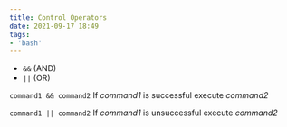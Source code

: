 ```yaml
---
title: Control Operators
date: 2021-09-17 18:49
tags:
- 'bash'
---
```


* `&&`  (AND)
* `||`  (OR) 

`command1 && command2` If *command1* is successful execute *command2*

`command1 || command2` If *command1* is unsuccessful execute *command2*
